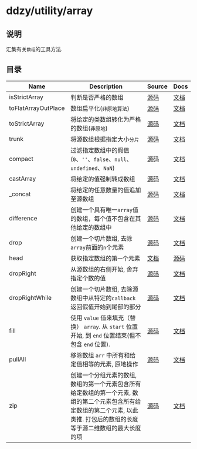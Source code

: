 # ddzy/utility/array

## 说明

汇集有关`数组`的工具方法.

## 目录

| Name                | Description                                                                                                                                                                  | Source                                                                             | Docs                                                                                              |
| ------------------- | ---------------------------------------------------------------------------------------------------------------------------------------------------------------------------- | ---------------------------------------------------------------------------------- | ------------------------------------------------------------------------------------------------- |
| isStrictArray       | 判断是否严格的数组                                                                                                                                                           | [源码](./isStrictArray/index.ts)                                                   | [文档](https://ddzy.gitbook.io/ts-utility-plugins-docs/utility/utility-array/isstrictarray)       |
| toFlatArrayOutPlace | 数组扁平化(`非原地算法`)                                                                                                                                                     | [源码](./toFlatArrayOutPlace/index.ts)                                             | [文档](https://ddzy.gitbook.io/ts-utility-plugins-docs/utility/utility-array/toflatarrayoutplace) |
| toStrictArray       | 将给定的类数组转化为严格的数组(`非原地`)                                                                                                                                     | [源码](./toStrictArray/index.ts)                                                   | [文档](https://ddzy.gitbook.io/ts-utility-plugins-docs/utility/utility-array/tostrictarray)       |
| trunk               | 将源数组根据指定大小`分片`                                                                                                                                                   | [源码](./trunk/index.ts)                                                           | [文档](https://ddzy.gitbook.io/ts-utility-plugins-docs/utility/utility-array/trunk)               |
| compact             | 过滤指定数组中的假值(`0`、`''`、`false`、`null`、`undefined`、`NaN`)                                                                                                         | [源码](./compact/index.ts)                                                         | [文档](https://ddzy.gitbook.io/ts-utility-plugins-docs/utility/utility-array/compact)             |
| castArray           | 将给定的值强制转成数组                                                                                                                                                       | [源码](./castArray/index.ts)                                                       | [文档](https://ddzy.gitbook.io/ts-utility-plugins-docs/utility/utility-array/castarray)           |
| _concat             | 将给定的任意数量的值追加至源数组                                                                                                                                             | [源码](./_concat/index.ts)                                                         | [文档](https://ddzy.gitbook.io/ts-utility-plugins-docs/utility/utility-array/_concat)             |
| difference          | 创建一个具有唯一`array`值的数组，每个值不包含在其他给定的数组中                                                                                                              | [源码](./difference/index.ts)                                                      | [文档](https://ddzy.gitbook.io/ts-utility-plugins-docs/utility/utility-array/difference)          |
| drop                | 创建一个切片数组, 去除`array`前面的`n`个元素                                                                                                                                 | [源码](./drop/index.ts)                                                            | [文档](https://ddzy.gitbook.io/ts-utility-plugins-docs/utility/utility-array/drop)                |
| head                | 获取指定数组的第`一`个元素                                                                                                                                                   | [文档](https://ddzy.gitbook.io/ts-utility-plugins-docs/utility/utility-array/head) | [源码](./head/index.ts)                                                                           |
| dropRight           | 从源数组的右侧开始, 舍弃指定个数的值                                                                                                                                         | [源码](./dropRight/index.ts)                                                       | [文档](https://ddzy.gitbook.io/ts-utility-plugins-docs/utility/utility-array/dropright)           |
| dropRightWhile      | 创建一个切片数组, 去除源数组中从特定的`callback`返回假值开始到尾部的部分                                                                                                     | [源码](./dropRightWhile/index.ts)                                                  | [文档](https://ddzy.gitbook.io/ts-utility-plugins-docs/utility/utility-array/droprightwhile)      |
| fill                | 使用 `value` 值来填充（替换） `array`. 从 `start` 位置开始, 到 `end` 位置结束(但不包含 `end` 位置).                                                                          | [源码](./fill/index.ts)                                                            | [文档](https://ddzy.gitbook.io/ts-utility-plugins-docs/utility/utility-array/fill)                |
| pullAll             | 移除数组 `arr` 中所有和给定值相等的元素, 原地操作                                                                                                                            | [源码](./pullAll/index.ts)                                                         | [文档](https://ddzy.gitbook.io/ts-utility-plugins-docs/utility/utility-array/pullall)             |
| zip                 | 创建一个分组元素的数组, 数组的第一个元素包含所有给定数组的第一个元素, 数组的第二个元素包含所有给定数组的第二个元素, 以此类推. 打包后的数组的长度等于源二维数组的最大长度的项 | [源码](./zip/index.ts)                                                             | [文档](https://ddzy.gitbook.io/ts-utility-plugins-docs/utility/utility-array/zip)                 |